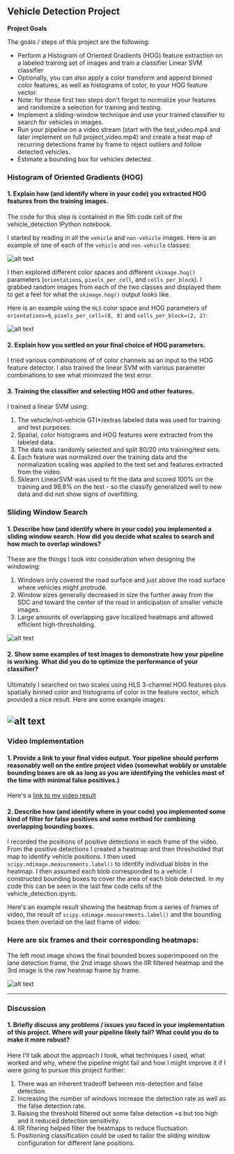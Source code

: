 ﻿## Vehicle Detection Project


**Project Goals**

The goals / steps of this project are the following:

* Perform a Histogram of Oriented Gradients (HOG) feature extraction on a labeled training set of images and train a classifier Linear SVM classifier
* Optionally, you can also apply a color transform and append binned color features, as well as histograms of color, to your HOG feature vector. 
* Note: for those first two steps don't forget to normalize your features and randomize a selection for training and testing.
* Implement a sliding-window technique and use your trained classifier to search for vehicles in images.
* Run your pipeline on a video stream (start with the test_video.mp4 and later implement on full project_video.mp4) and create a heat map of recurring detections frame by frame to reject outliers and follow detected vehicles.
* Estimate a bounding box for vehicles detected.

[//]: # (Image References)
[image1]: ./report_images/car_example.png
[image2]: ./report_images/hog_visual.png
[image3]: ./report_images/sliding_windows.png
[image4]: ./report_images/sliding_window.png
[image5]: ./report_images/bboxes_and_heat.png
[video1]: ./project_video_out.mp4

### Histogram of Oriented Gradients (HOG)

#### 1. Explain how (and identify where in your code) you extracted HOG features from the training images.

The code for this step is contained in the 5th code cell of the vehicle_detection IPython notebook.  

I started by reading in all the `vehicle` and `non-vehicle` images.  Here is an example of one of each of the `vehicle` and `non-vehicle` classes:

![alt text][image1]

I then explored different color spaces and different `skimage.hog()` parameters (`orientations`, `pixels_per_cell`, and `cells_per_block`).  I grabbed random images from each of the two classes and displayed them to get a feel for what the `skimage.hog()` output looks like.

Here is an example using the `HLS` color space and HOG parameters of `orientations=9`, `pixels_per_cell=(8, 8)` and `cells_per_block=(2, 2)`:

![alt text][image2]

#### 2. Explain how you settled on your final choice of HOG parameters.

I tried various combinations of of color channels as an input to the HOG feature detector. I also trained the linear SVM with various parameter combinations to see what minimized the test error.

#### 3. Training the classifier and selecting HOG and other features.
I trained a linear SVM using:
1. The vehicle/not-vehicle GTI*/extras labeled data was used for training and test purposes.
2. Spatial, color histograms and HOG features were extracted from the labeled data.
3. The data was randomly selected and split 80/20 into training/test sets.
4. Each feature was normalized over the training data and the normalization scaling was applied to the test set and features extracted from the video.
5. Sklearn LinearSVM was used to fit the data and scored 100% on the training and 98.8% on the test - so the classify generalized well to new data and did not show signs of overfitting.

### Sliding Window Search

#### 1. Describe how (and identify where in your code) you implemented a sliding window search.  How did you decide what scales to search and how much to overlap windows?

These are the things I took into consideration when designing the windowing:
1. Windows only covered the road surface and just above the road surface where vehicles might protrude. 
2. Window sizes generally decreased in size the further away from the SDC and toward the center of the road in anticipation of smaller vehicle images.
3. Large amounts of overlapping gave localized heatmaps and allowed efficient high-thresholding.


![alt text][image3]

#### 2. Show some examples of test images to demonstrate how your pipeline is working.  What did you do to optimize the performance of your classifier?

Ultimately I searched on two scales using HLS 3-channel HOG features plus spatially binned color and histograms of color in the feature vector, which provided a nice result.  Here are some example images:

![alt text][image4]
---

### Video Implementation

#### 1. Provide a link to your final video output.  Your pipeline should perform reasonably well on the entire project video (somewhat wobbly or unstable bounding boxes are ok as long as you are identifying the vehicles most of the time with minimal false positives.)
Here's a [link to my video result](./project_video_out.mp4)


#### 2. Describe how (and identify where in your code) you implemented some kind of filter for false positives and some method for combining overlapping bounding boxes.

I recorded the positions of positive detections in each frame of the video.  From the positive detections I created a heatmap and then thresholded that map to identify vehicle positions.  I then used `scipy.ndimage.measurements.label()` to identify individual blobs in the heatmap.  I then assumed each blob corresponded to a vehicle.  I constructed bounding boxes to cover the area of each blob detected. In my code this can be seen in the last few code cells of the vehicle_detection.ipynb.

Here's an example result showing the heatmap from a series of frames of video, the result of `scipy.ndimage.measurements.label()` and the bounding boxes then overlaid on the last frame of video:

### Here are six frames and their corresponding heatmaps:

The left most image shows the final bounded boxes superimposed on the lane detection frame, the 2nd image shows the IIR filtered heatmap and the 3rd image is the raw heatmap frame by frame.

![alt text][image5]





---

### Discussion

#### 1. Briefly discuss any problems / issues you faced in your implementation of this project.  Where will your pipeline likely fail?  What could you do to make it more robust?

Here I'll talk about the approach I took, what techniques I used, what worked and why, where the pipeline might fail and how I might improve it if I were going to pursue this project further:

1. There was an inherent tradeoff between mis-detection and false detection. 
2. Increasing the number of windows increase the detection rate as well as the false detection rate.
3. Raising the threshold filtered out some false detection =s but too high and it reduced detection sensitivity.
4. IIR filtering helped filter the heatmaps to reduce fluctuation.
5. Positioning classification could be used to tailor the sliding window configuration for different lane positions. 



